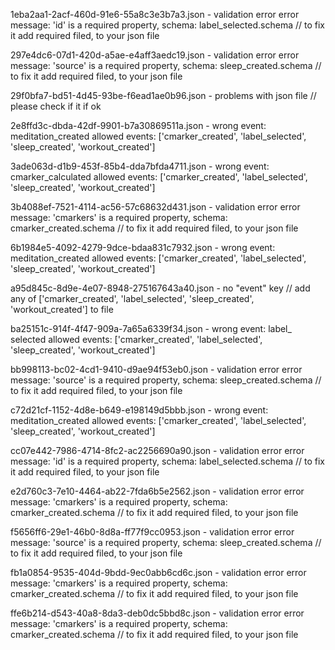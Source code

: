 1eba2aa1-2acf-460d-91e6-55a8c3e3b7a3.json - validation error error message: 'id' is a required property, schema: label_selected.schema // to fix it add required filed, to your json file

297e4dc6-07d1-420d-a5ae-e4aff3aedc19.json - validation error error message: 'source' is a required property, schema: sleep_created.schema // to fix it add required filed, to your json file

29f0bfa7-bd51-4d45-93be-f6ead1ae0b96.json - problems with json file // please check if it if ok

2e8ffd3c-dbda-42df-9901-b7a30869511a.json - wrong event: meditation_created allowed events: ['cmarker_created', 'label_selected', 'sleep_created', 'workout_created']

3ade063d-d1b9-453f-85b4-dda7bfda4711.json - wrong event: cmarker_calculated allowed events: ['cmarker_created', 'label_selected', 'sleep_created', 'workout_created']

3b4088ef-7521-4114-ac56-57c68632d431.json - validation error error message: 'cmarkers' is a required property, schema: cmarker_created.schema // to fix it add required filed, to your json file

6b1984e5-4092-4279-9dce-bdaa831c7932.json - wrong event: meditation_created allowed events: ['cmarker_created', 'label_selected', 'sleep_created', 'workout_created']

a95d845c-8d9e-4e07-8948-275167643a40.json - no "event" key // add any of ['cmarker_created', 'label_selected', 'sleep_created', 'workout_created'] to file

ba25151c-914f-4f47-909a-7a65a6339f34.json - wrong event: label_       selected allowed events: ['cmarker_created', 'label_selected', 'sleep_created', 'workout_created']

bb998113-bc02-4cd1-9410-d9ae94f53eb0.json - validation error error message: 'source' is a required property, schema: sleep_created.schema // to fix it add required filed, to your json file

c72d21cf-1152-4d8e-b649-e198149d5bbb.json - wrong event: meditation_created allowed events: ['cmarker_created', 'label_selected', 'sleep_created', 'workout_created']

cc07e442-7986-4714-8fc2-ac2256690a90.json - validation error error message: 'id' is a required property, schema: label_selected.schema // to fix it add required filed, to your json file

e2d760c3-7e10-4464-ab22-7fda6b5e2562.json - validation error error message: 'cmarkers' is a required property, schema: cmarker_created.schema // to fix it add required filed, to your json file

f5656ff6-29e1-46b0-8d8a-ff77f9cc0953.json - validation error error message: 'source' is a required property, schema: sleep_created.schema // to fix it add required filed, to your json file

fb1a0854-9535-404d-9bdd-9ec0abb6cd6c.json - validation error error message: 'cmarkers' is a required property, schema: cmarker_created.schema // to fix it add required filed, to your json file

ffe6b214-d543-40a8-8da3-deb0dc5bbd8c.json - validation error error message: 'cmarkers' is a required property, schema: cmarker_created.schema // to fix it add required filed, to your json file
